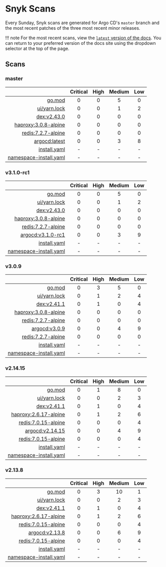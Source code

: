 # Snyk Scans

Every Sunday, Snyk scans are generated for Argo CD's `master` branch and the most recent patches of the three most
recent minor releases.

!!! note
    For the most recent scans, view the [`latest` version of the docs](https://argo-cd.readthedocs.io/en/latest/snyk/).
    You can return to your preferred version of the docs site using the dropdown selector at the top of the page.

## Scans

### master

|    | Critical | High | Medium | Low |
|---:|:--------:|:----:|:------:|:---:|
| [go.mod](master/argocd-test.html) | 0 | 0 | 5 | 0 |
| [ui/yarn.lock](master/argocd-test.html) | 0 | 0 | 1 | 2 |
| [dex:v2.43.0](master/ghcr.io_dexidp_dex_v2.43.0.html) | 0 | 0 | 0 | 0 |
| [haproxy:3.0.8-alpine](master/public.ecr.aws_docker_library_haproxy_3.0.8-alpine.html) | 0 | 0 | 0 | 0 |
| [redis:7.2.7-alpine](master/public.ecr.aws_docker_library_redis_7.2.7-alpine.html) | 0 | 0 | 0 | 0 |
| [argocd:latest](master/quay.io_argoproj_argocd_latest.html) | 0 | 0 | 3 | 8 |
| [install.yaml](master/argocd-iac-install.html) | - | - | - | - |
| [namespace-install.yaml](master/argocd-iac-namespace-install.html) | - | - | - | - |

### v3.1.0-rc1

|    | Critical | High | Medium | Low |
|---:|:--------:|:----:|:------:|:---:|
| [go.mod](v3.1.0-rc1/argocd-test.html) | 0 | 0 | 5 | 0 |
| [ui/yarn.lock](v3.1.0-rc1/argocd-test.html) | 0 | 0 | 1 | 2 |
| [dex:v2.43.0](v3.1.0-rc1/ghcr.io_dexidp_dex_v2.43.0.html) | 0 | 0 | 0 | 0 |
| [haproxy:3.0.8-alpine](v3.1.0-rc1/public.ecr.aws_docker_library_haproxy_3.0.8-alpine.html) | 0 | 0 | 0 | 0 |
| [redis:7.2.7-alpine](v3.1.0-rc1/public.ecr.aws_docker_library_redis_7.2.7-alpine.html) | 0 | 0 | 0 | 0 |
| [argocd:v3.1.0-rc1](v3.1.0-rc1/quay.io_argoproj_argocd_v3.1.0-rc1.html) | 0 | 0 | 3 | 9 |
| [install.yaml](v3.1.0-rc1/argocd-iac-install.html) | - | - | - | - |
| [namespace-install.yaml](v3.1.0-rc1/argocd-iac-namespace-install.html) | - | - | - | - |

### v3.0.9

|    | Critical | High | Medium | Low |
|---:|:--------:|:----:|:------:|:---:|
| [go.mod](v3.0.9/argocd-test.html) | 0 | 3 | 5 | 0 |
| [ui/yarn.lock](v3.0.9/argocd-test.html) | 0 | 1 | 2 | 4 |
| [dex:v2.41.1](v3.0.9/ghcr.io_dexidp_dex_v2.41.1.html) | 0 | 1 | 0 | 4 |
| [haproxy:3.0.8-alpine](v3.0.9/public.ecr.aws_docker_library_haproxy_3.0.8-alpine.html) | 0 | 0 | 0 | 0 |
| [redis:7.2.7-alpine](v3.0.9/public.ecr.aws_docker_library_redis_7.2.7-alpine.html) | 0 | 0 | 0 | 0 |
| [argocd:v3.0.9](v3.0.9/quay.io_argoproj_argocd_v3.0.9.html) | 0 | 0 | 4 | 9 |
| [redis:7.2.7-alpine](v3.0.9/redis_7.2.7-alpine.html) | 0 | 0 | 0 | 0 |
| [install.yaml](v3.0.9/argocd-iac-install.html) | - | - | - | - |
| [namespace-install.yaml](v3.0.9/argocd-iac-namespace-install.html) | - | - | - | - |

### v2.14.15

|    | Critical | High | Medium | Low |
|---:|:--------:|:----:|:------:|:---:|
| [go.mod](v2.14.15/argocd-test.html) | 0 | 1 | 8 | 0 |
| [ui/yarn.lock](v2.14.15/argocd-test.html) | 0 | 0 | 2 | 3 |
| [dex:v2.41.1](v2.14.15/ghcr.io_dexidp_dex_v2.41.1.html) | 0 | 1 | 0 | 4 |
| [haproxy:2.6.17-alpine](v2.14.15/public.ecr.aws_docker_library_haproxy_2.6.17-alpine.html) | 0 | 1 | 2 | 6 |
| [redis:7.0.15-alpine](v2.14.15/public.ecr.aws_docker_library_redis_7.0.15-alpine.html) | 0 | 0 | 0 | 4 |
| [argocd:v2.14.15](v2.14.15/quay.io_argoproj_argocd_v2.14.15.html) | 0 | 0 | 4 | 9 |
| [redis:7.0.15-alpine](v2.14.15/redis_7.0.15-alpine.html) | 0 | 0 | 0 | 4 |
| [install.yaml](v2.14.15/argocd-iac-install.html) | - | - | - | - |
| [namespace-install.yaml](v2.14.15/argocd-iac-namespace-install.html) | - | - | - | - |

### v2.13.8

|    | Critical | High | Medium | Low |
|---:|:--------:|:----:|:------:|:---:|
| [go.mod](v2.13.8/argocd-test.html) | 0 | 3 | 10 | 1 |
| [ui/yarn.lock](v2.13.8/argocd-test.html) | 0 | 0 | 2 | 3 |
| [dex:v2.41.1](v2.13.8/ghcr.io_dexidp_dex_v2.41.1.html) | 0 | 1 | 0 | 4 |
| [haproxy:2.6.17-alpine](v2.13.8/public.ecr.aws_docker_library_haproxy_2.6.17-alpine.html) | 0 | 1 | 2 | 6 |
| [redis:7.0.15-alpine](v2.13.8/public.ecr.aws_docker_library_redis_7.0.15-alpine.html) | 0 | 0 | 0 | 4 |
| [argocd:v2.13.8](v2.13.8/quay.io_argoproj_argocd_v2.13.8.html) | 0 | 0 | 6 | 9 |
| [redis:7.0.15-alpine](v2.13.8/redis_7.0.15-alpine.html) | 0 | 0 | 0 | 4 |
| [install.yaml](v2.13.8/argocd-iac-install.html) | - | - | - | - |
| [namespace-install.yaml](v2.13.8/argocd-iac-namespace-install.html) | - | - | - | - |
